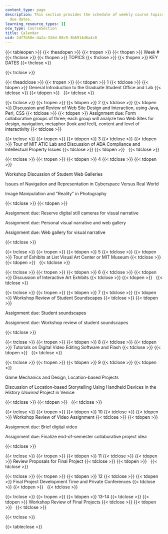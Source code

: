 ```yaml
---
content_type: page
description: This section provides the schedule of weekly course topics and assignment
  due dates.
learning_resource_types: []
ocw_type: CourseSection
title: Calendar
uid: 2df7b50e-da2a-32dd-08c9-3b6914d6a4c8
---
```


{{< tableopen >}}
{{< theadopen >}}
{{< tropen >}}
{{< thopen >}}
Week #
{{< thclose >}}
{{< thopen >}}
TOPICS
{{< thclose >}}
{{< thopen >}}
KEY DATES
{{< thclose >}}

{{< trclose >}}

{{< theadclose >}}
{{< tropen >}}
{{< tdopen >}}
1
{{< tdclose >}}
{{< tdopen >}}
General Introduction to the Graduate Student Office and Lab
{{< tdclose >}}
{{< tdopen >}}
 
{{< tdclose >}}

{{< trclose >}}
{{< tropen >}}
{{< tdopen >}}
2
{{< tdclose >}}
{{< tdopen >}}
Discussion and Review of Web Site Design and Interaction, using Java, Perl, CSS
{{< tdclose >}}
{{< tdopen >}}
Assignment due: Form collaborative groups of three; each group will analyze two Web Sites for design, navigation, metaphor (look and feel), content and level of interactivity
{{< tdclose >}}

{{< trclose >}}
{{< tropen >}}
{{< tdopen >}}
3
{{< tdclose >}}
{{< tdopen >}}
Tour of MIT ATIC Lab and Discussion of ADA Compliance and Intellectual Property Issues
{{< tdclose >}}
{{< tdopen >}}
 
{{< tdclose >}}

{{< trclose >}}
{{< tropen >}}
{{< tdopen >}}
4
{{< tdclose >}}
{{< tdopen >}}


Workshop Discussion of Student Web Galleries

Issues of Navigation and Representation in Cyberspace Versus Real World

Image Manipulation and "Reality" in Photography


{{< tdclose >}}
{{< tdopen >}}


Assignment due: Reserve digital still cameras for visual narrative

Assignment due: Personal visual narrative and web gallery

Assignment due: Web gallery for visual narrative


{{< tdclose >}}

{{< trclose >}}
{{< tropen >}}
{{< tdopen >}}
5
{{< tdclose >}}
{{< tdopen >}}
Tour of Exhibits at List Visual Art Center or MIT Museum
{{< tdclose >}}
{{< tdopen >}}
 
{{< tdclose >}}

{{< trclose >}}
{{< tropen >}}
{{< tdopen >}}
6
{{< tdclose >}}
{{< tdopen >}}
Discussion of Interactive Art Exhibits
{{< tdclose >}}
{{< tdopen >}}
 
{{< tdclose >}}

{{< trclose >}}
{{< tropen >}}
{{< tdopen >}}
7
{{< tdclose >}}
{{< tdopen >}}
Workshop Review of Student Soundscapes
{{< tdclose >}}
{{< tdopen >}}


Assignment due: Student soundscapes

Assignment due: Workshop review of student soundscapes


{{< tdclose >}}

{{< trclose >}}
{{< tropen >}}
{{< tdopen >}}
8
{{< tdclose >}}
{{< tdopen >}}
Tutorials on Digital Video Editing Software and Flash
{{< tdclose >}}
{{< tdopen >}}
 
{{< tdclose >}}

{{< trclose >}}
{{< tropen >}}
{{< tdopen >}}
9
{{< tdclose >}}
{{< tdopen >}}


Game Mechanics and Design, Location-based Projects

Discussion of Location-based Storytelling Using Handheld Devices in the _History Unwired_ Project in Venice


{{< tdclose >}}
{{< tdopen >}}
 
{{< tdclose >}}

{{< trclose >}}
{{< tropen >}}
{{< tdopen >}}
10
{{< tdclose >}}
{{< tdopen >}}
Workshop Review of Video Assignment
{{< tdclose >}}
{{< tdopen >}}


Assignment due: Brief digital video

Assignment due: Finalize end-of-semester collaborative project idea


{{< tdclose >}}

{{< trclose >}}
{{< tropen >}}
{{< tdopen >}}
11
{{< tdclose >}}
{{< tdopen >}}
Review Proposals for Final Project
{{< tdclose >}}
{{< tdopen >}}
 
{{< tdclose >}}

{{< trclose >}}
{{< tropen >}}
{{< tdopen >}}
12
{{< tdclose >}}
{{< tdopen >}}
Final Project Development Time and Private Conferences
{{< tdclose >}}
{{< tdopen >}}
 
{{< tdclose >}}

{{< trclose >}}
{{< tropen >}}
{{< tdopen >}}
13-14
{{< tdclose >}}
{{< tdopen >}}
Workshop Review of Final Projects
{{< tdclose >}}
{{< tdopen >}}
 
{{< tdclose >}}

{{< trclose >}}

{{< tableclose >}}
